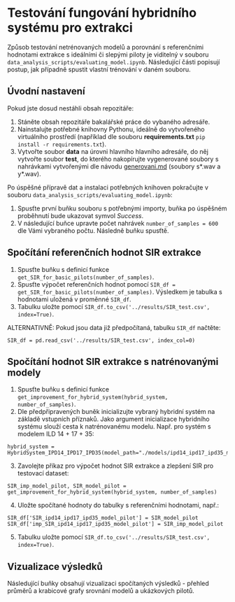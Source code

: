 # Testování fungování hybridního systému pro extrakci

Způsob testování netrénovaných modelů a porovnání s referenčními hodnotami extrakce s ideálními či slepými piloty je viditelný v souboru `data_analysis_scripts/evaluating_model.ipynb`. Následující části popisují postup, jak případně spustit vlastní trénování v daném souboru.

## Úvodní nastavení
Pokud jste dosud nestáhli obsah repozitáře:
1. Stáněte obsah repozitáře bakalářské práce do vybaného adresáře.
2. Nainstalujte potřebné knihovny Pythonu, ideálně do vytvořeného virtuálního prostředí (například dle souboru **requirements.txt** ```pip install -r requirements.txt```).
3. Vytvořte soubor **data** na úrovni hlavního hlavního adresáře, do něj vytvořte soubor **test**, do kterého nakopírujte vygenerované soubory s nahrávkami vytvořenými dle návodu [generovani.md](./generovani.md) (soubory s*.wav a y*.wav).

Po úspěšné přípravě dat a instalaci potřebných knihoven pokračujte v souboru `data_analysis_scripts/evaluating_model.ipynb`:
1. Spusťte první buňku souboru s potřebnými importy, buňka po úspěšném proběhnutí bude ukazovat symvol *Success*.
2. V následující buňce upravte počet nahrávek ```number_of_samples = 600``` dle Vámi vybraného počtu. Následně buňku spusťtě.

## Spočítání referenčních hodnot SIR extrakce
1. Spusťte buňku s definicí funkce ```get_SIR_for_basic_pilots(number_of_samples)```.
2. Spusťte výpočet referenčních hodnot pomocí ```SIR_df = get_SIR_for_basic_pilots(number_of_samples)```. Výsledkem je tabulka s hodnotami uložená v proměnné ```SIR_df```.
3. Tabulku uložte pomocí ```SIR_df.to_csv('../results/SIR_test.csv', index=True)```.

ALTERNATIVNĚ: Pokud jsou data již předpočítaná, tabulku ```SIR_df``` načtěte:
```
SIR_df = pd.read_csv('../results/SIR_test.csv', index_col=0)
```

## Spočítání hodnot SIR extrakce s natrénovanými modely
1. Spusťte buňku s definicí funkce ```get_improvement_for_hybrid_system(hybrid_system, number_of_samples)```.
2. Dle předpřipravených buněk inicializujte vybraný hybridní systém na základě vstupních příznaků. Jako argument inicializace hybridního systému slouží cesta k natrénovanému modelu. Např. pro systém s modelem ILD 14 + 17 + 35:
```
hybrid_system = HybridSystem_IPD14_IPD17_IPD35(model_path="./models/ipd14_ipd17_ipd35_model.pt")
```
3. Zavolejte příkaz pro výpočet hodnot SIR extrakce a zlepšení SIR pro testovací dataset:
```
SIR_imp_model_pilot, SIR_model_pilot = get_improvement_for_hybrid_system(hybrid_system, number_of_samples)
```
4. Uložte spočítané hodnoty do tabulky s referenčními hodnotami, např.:
```
SIR_df['SIR_ipd14_ipd17_ipd35_model_pilot'] = SIR_model_pilot
SIR_df['imp_SIR_ipd14_ipd17_ipd35_model_pilot'] = SIR_imp_model_pilot
```
5. Tabulku uložte pomocí ```SIR_df.to_csv('../results/SIR_test.csv', index=True)```.

## Vizualizace výsledků
Následující buňky obsahují vizualizaci spočítaných výsledků - přehled průměrů a krabicové grafy srovnání modelů a ukázkových pilotů.
